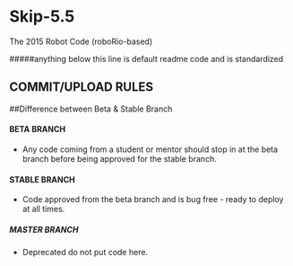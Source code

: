 # Skip-5.5
The 2015 Robot Code (roboRio-based)



#####anything below this line is default readme code and is standardized
## COMMIT/UPLOAD RULES

##Difference between Beta & Stable Branch


#### BETA BRANCH
- Any code coming from a student or mentor should stop in at the beta branch before being approved for the stable branch.

#### STABLE BRANCH
- Code approved from the beta branch and is bug free - ready to deploy at all times.

##### MASTER BRANCH
- Deprecated do not put code here.
